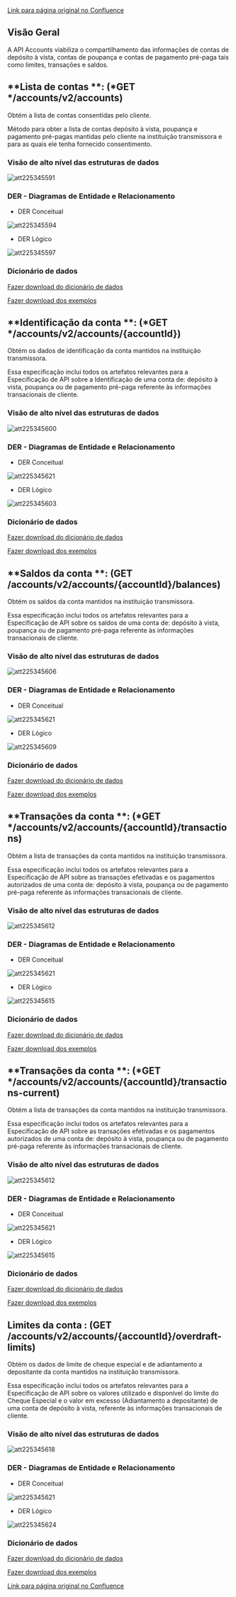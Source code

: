 [Link para página original no Confluence](https://openfinancebrasil.atlassian.net/wiki/spaces/OF/pages/225345557)

## **Visão Geral**

A API Accounts viabiliza o compartilhamento das informações de contas de depósito à vista, contas de poupança e contas de pagamento pré-paga tais como limites, transações e saldos.

## **Lista de contas **: (*GET */accounts/v2/accounts)

Obtém a lista de contas consentidas pelo cliente.

Método para obter a lista de contas depósito à vista, poupança e pagamento pré-pagas mantidas pelo cliente na instituição transmissora e para as quais ele tenha fornecido consentimento.

### Visão de alto nível das estruturas de dados
![att225345591](Informa%c3%a7%c3%b5es%20Gerais%20-%20[DC]%20Contas%20-%20v2.1.1/attachments/TLD_Accounts_List-3ae2ea95.png)
### DER - Diagramas de Entidade e Relacionamento

- DER Conceitual

![att225345594](Informa%c3%a7%c3%b5es%20Gerais%20-%20[DC]%20Contas%20-%20v2.1.1/attachments/DER_Lista_Accounts-ad24ecda.png)

- DER Lógico

![att225345597](Informa%c3%a7%c3%b5es%20Gerais%20-%20[DC]%20Contas%20-%20v2.1.1/attachments/DER_Accounts_List-e1f46aff.png)

### Dicionário de dados

[Fazer download do dicionário de dados](https://openbanking-brasil.github.io/openapi/dictionary/accountsGetAccounts_v2.csv)

[Fazer download dos exemplos](https://openbanking-brasil.github.io/openapi/dictionary/example/examples_accountsGetAccounts_v2.csv)

## **Identificação da conta **: (*GET */accounts/v2/accounts/{accountId})

Obtém os dados de identificação da conta mantidos na instituição transmissora.

Essa especificação inclui todos os artefatos relevantes para a Especificação de API sobre a Identificação de uma conta de: depósito à vista, poupança ou de pagamento pré-paga referente às informações transacionais de cliente.

### Visão de alto nível das estruturas de dados
![att225345600](Informa%c3%a7%c3%b5es%20Gerais%20-%20[DC]%20Contas%20-%20v2.1.1/attachments/TLD_Accounts_Identification-0eff3ae2.png)
### DER - Diagramas de Entidade e Relacionamento

- DER Conceitual

![att225345621](Informa%c3%a7%c3%b5es%20Gerais%20-%20[DC]%20Contas%20-%20v2.1.1/attachments/DER_Accounts-938055b7.png)

- DER Lógico

![att225345603](Informa%c3%a7%c3%b5es%20Gerais%20-%20[DC]%20Contas%20-%20v2.1.1/attachments/DER_Accounts_Identification-0f670ea1.png)
### Dicionário de dados

[Fazer download do dicionário de dados](https://openbanking-brasil.github.io/openapi/dictionary/accountsGetAccountsAccountId_v2.csv)

[Fazer download dos exemplos](https://openbanking-brasil.github.io/openapi/dictionary/example/examples_accountsGetAccountsAccountId_v2.csv)

## **Saldos da conta **: (GET /accounts/v2/accounts/{accountId}/balances)

Obtém os saldos da conta mantidos na instituição transmissora.

Essa especificação inclui todos os artefatos relevantes para a Especificação de API sobre os saldos de uma conta de: depósito à vista, poupança ou de pagamento pré-paga referente às informações transacionais de cliente.

### Visão de alto nível das estruturas de dados
![att225345606](Informa%c3%a7%c3%b5es%20Gerais%20-%20[DC]%20Contas%20-%20v2.1.1/attachments/TLD_Accounts_Balances-8e5025a9.png)
### DER - Diagramas de Entidade e Relacionamento

- DER Conceitual

![att225345621](Informa%c3%a7%c3%b5es%20Gerais%20-%20[DC]%20Contas%20-%20v2.1.1/attachments/DER_Accounts-938055b7.png)

- DER Lógico

![att225345609](Informa%c3%a7%c3%b5es%20Gerais%20-%20[DC]%20Contas%20-%20v2.1.1/attachments/DER_Accounts_Balances-a5644351.png)

### Dicionário de dados

[Fazer download do dicionário de dados](https://openbanking-brasil.github.io/openapi/dictionary/accountsGetAccountsAccountIdBalances_v2.csv)

[Fazer download dos exemplos](https://openbanking-brasil.github.io/openapi/dictionary/example/examples_accountsGetAccountsAccountIdBalances_v2.csv)

## **Transações da conta **: (*GET */accounts/v2/accounts/{accountId}/transactions)

Obtém a lista de transações da conta mantidos na instituição transmissora.

Essa especificação inclui todos os artefatos relevantes para a Especificação de API sobre as transações efetivadas e os pagamentos autorizados de uma conta de: depósito à vista, poupança ou de pagamento pré-paga referente às informações transacionais de cliente.

### Visão de alto nível das estruturas de dados
![att225345612](Informa%c3%a7%c3%b5es%20Gerais%20-%20[DC]%20Contas%20-%20v2.1.1/attachments/TLD_Accounts_Transactions-21d19863.png)
### DER - Diagramas de Entidade e Relacionamento

- DER Conceitual

![att225345621](Informa%c3%a7%c3%b5es%20Gerais%20-%20[DC]%20Contas%20-%20v2.1.1/attachments/DER_Accounts-938055b7.png)

- DER Lógico

![att225345615](Informa%c3%a7%c3%b5es%20Gerais%20-%20[DC]%20Contas%20-%20v2.1.1/attachments/DER_Accounts_Transactions-3f393c02.png)

### Dicionário de dados

[Fazer download do dicionário de dados](https://openbanking-brasil.github.io/openapi/dictionary/accountsGetAccountsAccountIdTransactions_v2.csv)

[Fazer download dos exemplos](https://openbanking-brasil.github.io/openapi/dictionary/example/examples_accountsGetAccountsAccountIdTransactions_v2.csv)

## **Transações da conta **: (*GET */accounts/v2/accounts/{accountId}/transactions-current)

Obtém a lista de transações da conta mantidos na instituição transmissora.

Essa especificação inclui todos os artefatos relevantes para a Especificação de API sobre as transações efetivadas e os pagamentos autorizados de uma conta de: depósito à vista, poupança ou de pagamento pré-paga referente às informações transacionais de cliente.

### Visão de alto nível das estruturas de dados
![att225345612](Informa%c3%a7%c3%b5es%20Gerais%20-%20[DC]%20Contas%20-%20v2.1.1/attachments/TLD_Accounts_Transactions-21d19863.png)
### DER - Diagramas de Entidade e Relacionamento

- DER Conceitual

![att225345621](Informa%c3%a7%c3%b5es%20Gerais%20-%20[DC]%20Contas%20-%20v2.1.1/attachments/DER_Accounts-938055b7.png)

- DER Lógico

![att225345615](Informa%c3%a7%c3%b5es%20Gerais%20-%20[DC]%20Contas%20-%20v2.1.1/attachments/DER_Accounts_Transactions-3f393c02.png)

### Dicionário de dados

[Fazer download do dicionário de dados](https://openbanking-brasil.github.io/openapi/dictionary/accountsGetAccountsAccountIdTransactionsCurrent_v2.csv)

[Fazer download dos exemplos](https://openbanking-brasil.github.io/openapi/dictionary/example/examples_accountsGetAccountsAccountIdTransactionsCurrent_v2.csv)

## **Limites da conta** : (GET /accounts/v2/accounts/{accountId}/overdraft-limits)

Obtém os dados de limite de cheque especial e de adiantamento a depositante da conta mantidos na instituição transmissora.

Essa especificação inclui todos os artefatos relevantes para a Especificação de API sobre os valores utilizado e disponível do limite do Cheque Especial e o valor em excesso (Adiantamento a depositante) de uma conta de depósito à vista, referente às informações transacionais de cliente.

### Visão de alto nível das estruturas de dados
![att225345618](Informa%c3%a7%c3%b5es%20Gerais%20-%20[DC]%20Contas%20-%20v2.1.1/attachments/TLD_Accounts_OverdraftLimits-7a1d1486.png)
### DER - Diagramas de Entidade e Relacionamento

- DER Conceitual

![att225345621](Informa%c3%a7%c3%b5es%20Gerais%20-%20[DC]%20Contas%20-%20v2.1.1/attachments/DER_Accounts-938055b7.png)

- DER Lógico

![att225345624](Informa%c3%a7%c3%b5es%20Gerais%20-%20[DC]%20Contas%20-%20v2.1.1/attachments/DER_Accounts_OverdraftLimits-7278deb6.png)

### Dicionário de dados

[Fazer download do dicionário de dados](https://openbanking-brasil.github.io/openapi/dictionary/accountsGetAccountsAccountIdOverdraftLimits_v2.csv)

[Fazer download dos exemplos](https://openbanking-brasil.github.io/openapi/dictionary/example/examples_accountsGetAccountsAccountIdOverdraftLimits_v2.csv)

[Link para página original no Confluence](https://openfinancebrasil.atlassian.net/wiki/spaces/OF/pages/225345557)